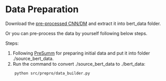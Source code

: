 # Data Preparation

Download the [pre-processed CNN/DM](https://drive.google.com/file/d/173_3qIV_A0pURh130dDfL-P1A4L_KFEE/view) and extract it into bert_data folder.

Or you can pre-process the data by yourself following below steps.

Steps: 
1) Following [PreSumm](https://github.com/nlpyang/PreSumm) for preparing initial data and put it into folder ./source_bert_data.
2) Run the command to convert ./source_bert_data to ./bert_data:
```
    python src/prepro/data_builder.py
``` 
